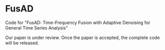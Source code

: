# FusAD
Code for "FusAD: Time-Frequency Fusion with Adaptive Denoising for General Time Series Analysis"

Our paper is under review. Once the paper is accepted, the complete code will be released.
